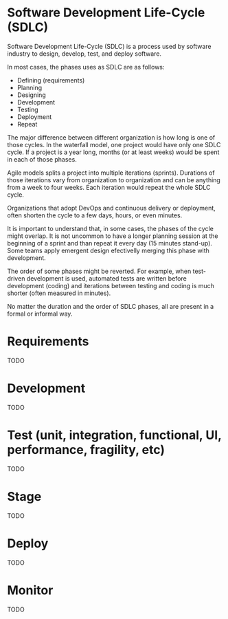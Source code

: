 # Software Development Life-Cycle (SDLC)

Software Development Life-Cycle (SDLC) is a process used by software industry to design, develop, test, and deploy software.

In most cases, the phases uses as SDLC are as follows:

* Defining (requirements)
* Planning
* Designing
* Development
* Testing
* Deployment
* Repeat

The major difference between different organization is how long is one of those cycles. In the waterfall model, one project would have only one SDLC cycle. If a project is a year long, months (or at least weeks) would be spent in each of those phases.

Agile models splits a project into multiple iterations (sprints). Durations of those iterations vary from organization to organization and can be anything from a week to four weeks. Each iteration would repeat the whole SDLC cycle.

Organizations that adopt DevOps and continuous delivery or deployment, often shorten the cycle to a few days, hours, or even minutes.

It is important to understand that, in some cases, the phases of the cycle might overlap. It is not uncommon to have a longer planning session at the beginning of a sprint and than repeat it every day (15 minutes stand-up). Some teams apply emergent design efectivelly merging this phase with development.

The order of some phases might be reverted. For example, when test-driven development is used, automated tests are written before development (coding) and iterations between testing and coding is much shorter (often measured in minutes).

No matter the duration and the order of SDLC phases, all are present in a formal or informal way.

# Requirements

TODO

# Development

TODO

# Test (unit, integration, functional, UI, performance, fragility, etc)

TODO

# Stage

TODO

# Deploy

TODO

# Monitor

TODO